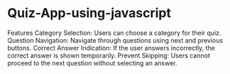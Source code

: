 # Quiz-App-using-javascript
Features Category Selection: Users can choose a category for their quiz. Question Navigation: Navigate through questions using next and previous buttons. Correct Answer Indication: If the user answers incorrectly, the correct answer is shown temporarily. Prevent Skipping: Users cannot proceed to the next question without selecting an answer. 
